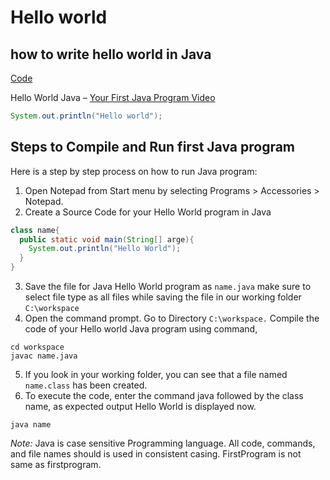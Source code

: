 # Hello world
## how to write hello world in Java

[Code](https://github.com/mAdithya1/Hello_java/blob/main/Hello.java)

Hello World Java – [Your First Java Program Video](https://www.youtube.com/watch?v=BIUr6UNROgU)

```java
System.out.println("Hello world");
```

## Steps to Compile and Run first Java program
Here is a step by step process on how to run Java program:

1. Open Notepad from Start menu by selecting Programs > Accessories > Notepad.
2. Create a Source Code for your Hello World program in Java
```java
class name{
  public static void main(String[] arge){
    System.out.println("Hello World");
  }
}
```
3. Save the file for Java Hello World program as `name.java` make sure to select file type as all files while saving the file in our working folder `C:\workspace`
4.  Open the command prompt. Go to Directory `C:\workspace.` Compile the code of your Hello world Java program using command,
```
cd workspace
javac name.java
```
5. If you look in your working folder, you can see that a file named `name.class` has been created.
6. To execute the code, enter the command java followed by the class name, as expected output Hello World is displayed now.

```
java name
```
*Note:* Java is case sensitive Programming language. All code, commands, and file names should is used in consistent casing. FirstProgram is not same as firstprogram.

